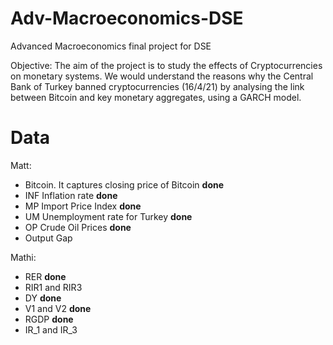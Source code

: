 # Adv-Macroeconomics-DSE
Advanced Macroeconomics final project for DSE


Objective: The aim of the project is to study the effects of Cryptocurrencies on monetary systems. We would understand the reasons why the Central Bank of Turkey banned cryptocurrencies (16/4/21) by analysing the link between Bitcoin and key monetary aggregates, using a GARCH model.


# Data

Matt:
- Bitcoin. It captures closing price of Bitcoin **done**
- INF Inflation rate **done**
- MP Import Price Index **done**
- UM Unemployment rate for Turkey **done**
- OP Crude Oil Prices **done**
- Output Gap


Mathi:
- RER **done**
- RIR1 and RIR3
- DY  **done**
- V1 and V2  **done**
- RGDP **done**
- IR_1 and IR_3




